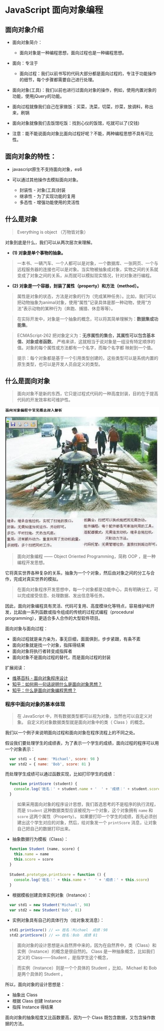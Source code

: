 # JavaScript 面向对象编程

## 面向对象介绍

- 面向对象简介：
  - 面向对象是一种编程思想，面向过程也是一种编程思想。

- 面向：专注于
  - 面向过程：我们以前书写的代码大部分都是面向过程的，专注于功能操作的细节，每个步骤都需要自己进行处理。

- 面向对象(工具)：我们以前也进行过面向对象的操作，例如，使用内置对象的功能，使用jQuery的功能。


- 面向过程就像我们自己在家做饭：买菜，洗菜，切菜，炒菜，放调料，称出来，刷锅
- 面向对象就像我们去饭馆吃饭：找到心仪的饭馆，吃就可以了(交钱)


- 注意：能不能说面向对象比面向过程好呢？不能，两种编程思想不具有可比性。


## 面向对象的特性：

- javascript原生不支持面向对象，es6
- 可以通过其他操作去模拟面向对象。

  - 封装性 - 对象(工具)封装
  - 继承性 - 为了实现功能的复用
  - 多态性 - 增强功能使用的灵活性 
  

## 什么是对象

> Everything is object （万物皆对象）

对象到底是什么，我们可以从两次层次来理解。

- **(1) 对象是单个事物的抽象。**

> 一本书、一辆汽车、一个人都可以是对象，一个数据库、一张网页、一个与远程服务器的连接也可以是对象。当实物被抽象成对象，实物之间的关系就变成了对象之间的关系，从而就可以模拟现实情况，针对对象进行编程。

- **(2) 对象是一个容器，封装了属性（property）和方法（method）。**

> 属性是对象的状态，方法是对象的行为（完成某种任务）。比如，我们可以把动物抽象为animal对象，使用“属性”记录具体是那一种动物，使用“方法”表示动物的某种行为（奔跑、捕猎、休息等等）。


> 在实际开发中，对象是一个抽象的概念，可以将其简单理解为：**数据集或功能集**。

> ECMAScript-262 把对象定义为：**无序属性的集合，其属性可以包含基本值、对象或者函数**。
> 严格来讲，这就相当于说对象是一组没有特定顺序的值。对象的每个属性或方法都有一个名字，而每个名字都
映射到一个值。


> 提示：每个对象都是基于一个引用类型创建的，这些类型可以是系统内置的原生类型，也可以是开发人员自定义的类型。


## 什么是面向对象

> 面向对象不是新的东西，它只是过程式代码的一种高度封装，目的在于提高代码的开发效率和可维护性。

![](../media/664ba37eeee9f4623c06c066867f1d38_r.jpg)
> 面向对象编程 —— Object Oriented Programming，简称 OOP ，是一种编程开发思想。

它将真实世界各种复杂的关系，抽象为一个个对象，然后由对象之间的分工与合作，完成对真实世界的模拟。

> 在面向对象程序开发思想中，每一个对象都是功能中心，具有明确分工，可以完成接受信息、处理数据、发出信息等任务。

因此，面向对象编程具有灵活、代码可复用、高度模块化等特点，容易维护和开发，比起由一系列函数或指令组成的传统的过程式编程（procedural programming），更适合多人合作的大型软件项目。

面向对象与面向过程：

- 面向过程就是亲力亲为，事无巨细，面面俱到，步步紧跟，有条不紊
- 面向对象就是找一个对象，指挥得结果
- 面向对象将执行者转变成指挥者
- 面向对象不是面向过程的替代，而是面向过程的封装




扩展阅读：

- [维基百科 - 面向对象程序设计](https://zh.wikipedia.org/wiki/%E9%9D%A2%E5%90%91%E5%AF%B9%E8%B1%A1%E7%A8%8B%E5%BA%8F%E8%AE%BE%E8%AE%A1)
- [知乎：如何用一句话说明什么是面向对象思想？](https://www.zhihu.com/question/19854505)
- [知乎：什么是面向对象编程思想？](https://www.zhihu.com/question/31021366)


### 程序中面向对象的基本体现

> 在 JavaScript 中，所有数据类型都可以视为对象，当然也可以自定义对象。
自定义的对象数据类型就是面向对象中的类（ Class ）的概念。

我们以一个例子来说明面向过程和面向对象在程序流程上的不同之处。

假设我们要处理学生的成绩表，为了表示一个学生的成绩，面向过程的程序可以用一个对象表示：

```javascript
  var std1 = { name: 'Michael', score: 98 }
  var std2 = { name: 'Bob', score: 81 }
```


而处理学生成绩可以通过函数实现，比如打印学生的成绩：

```javascript
  function printScore (student) {
    console.log('姓名：' + student.name + '  ' + '成绩：' + student.score)
  }
```

> 如果采用面向对象的程序设计思想，我们首选思考的不是程序的执行流程，
而是 `Student` 这种数据类型应该被视为一个对象，这个对象拥有 `name` 和 `score` 这两个属性（Property）。
> 如果要打印一个学生的成绩，首先必须创建出这个学生对应的对象，然后，给对象发一个 `printScore` 消息，让对象自己把自己的数据打印出来。

- 抽象数据行为模板（Class）：
```javascript
  function Student (name, score) {
    this.name = name
    this.score = score
  }

  Student.prototype.printScore = function () {
    console.log('姓名：' + this.name + '  ' + '成绩：' + this.score)
  }
```

- 根据模板创建具体实例对象（Instance）：
```javascript
  var std1 = new Student('Michael', 98)
  var std2 = new Student('Bob', 81)
```

- 实例对象具有自己的具体行为（给对象发消息）：

```javascript
  std1.printScore() // => 姓名：Michael  成绩：98
  std2.printScore() // => 姓名：Bob  成绩 81
```
> 面向对象的设计思想是从自然界中来的，因为在自然界中，类（Class）和实例（Instance）的概念是很自然的。
Class 是一种抽象概念，比如我们定义的 Class——Student ，是指学生这个概念，

> 而实例（Instance）则是一个个具体的 Student ，比如， Michael 和 Bob 是两个具体的 Student 。

所以，面向对象的设计思想是：

- 抽象出 Class
- 根据 Class 创建 Instance
- 指挥 Instance 得结果

面向对象的抽象程度又比函数要高，因为一个 Class 既包含数据，又包含操作数据的方法。